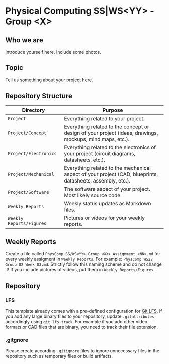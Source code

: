 # Physical Computing SS|WS\<YY\> - Group \<X\>

## Who we are

Introduce yourself here. Include some photos.

## Topic

Tell us something about your project here.

## Repository Structure

| Directory | Purpose |
|-----------|---------|
| `Project` | Everything related to your project. |
| `Project/Concept` | Everything related to the concept or design of your project (ideas, drawings, mockups, mind maps, etc.). |
| `Project/Electronics` | Everything related to the electronics of your project (circuit diagrams, datasheets, etc.). |
| `Project/Mechanical` | Everything related to the mechanical aspect of your project (CAD, blueprints, datasheets, assembly, etc.). |
| `Project/Software` | The software aspect of your project. Most likely source code. |
| `Weekly Reports` | Weekly status updates as Markdown files. |
| `Weekly Reports/Figures` | Pictures or videos for your weekly reports. |

## Weekly Reports

Create a file called `PhysComp SS/WS<YY> Group <XX> Assignment <NN>.md` for every weekly assigment in `Weekly Reports`. For example: `PhysComp WS22 Group 02 Week 03.md`. Strictly follow this naming scheme and do not change it!
If you include pictures of videos, put them in `Weekly Reports/Figures`.

## Repository

### LFS

This template already comes with a pre-defined configuration for [Git LFS](https://git-lfs.github.com/). If you add any large binary files to your repository, update `.gitattributes` accordingly using `git lfs track`. For example if you add other video formats or CAD files that are binary, you need to track their file extension.

### .gitgnore

Please create according `.gitignore` files to ignore unnecessary files in the repository such as temporary files or build artifacts. 

